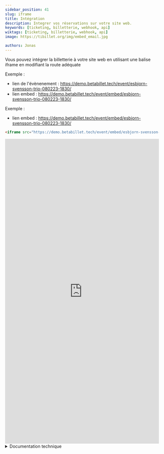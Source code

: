 ```yaml
---
sidebar_position: 41
slug: iframe
title: Intégration
description: Integrer vos réservations sur votre site web.
keywords: [ticketing, billetterie, webhook, api]
wiktags: [ticketing, billetterie, webhook, api]
image: https://tibillet.org/img/embed_email.jpg

authors: Jonas
---
```


Vous pouvez intégrer la billetterie à votre site web en utilisant une balise iframe en modifiant la route adéquate   

Exemple : 
- lien de l'évènenement : https://demo.betabillet.tech/event/esbjorn-svensson-trio-080223-1830/
- lien embed : https://demo.betabillet.tech/event/embed/esbjorn-svensson-trio-080223-1830/


Exemple : 
- lien embed : https://demo.betabillet.tech/event/embed/esbjorn-svensson-trio-080223-1830/

```html title="iframe"
<iframe src="https://demo.betabillet.tech/event/embed/esbjorn-svensson-trio-080223-1830/" width="100%" height="1000px" frameborder="0"></iframe>
```

<iframe src="https://demo.betabillet.tech/event/embed/esbjorn-svensson-trio-080223-1830/" width="100%" height="1000px" frameborder="0"></iframe>


<details>
<summary>Documentation technique</summary>
Dans "../Front/src/router/routes.js", 2 possibilités :

### 1 - route existante, ajouter un alias :   
```
{
    path: '/event/:slug',
    // si iframe
    alias: '/event/embed/:slug',
    name: 'Event',
    component: () => import(/* webpackChunkName: "Event" */ '../views/Event.vue')
}
```


### 2 - nouvelle route :
```
{
    path: '/event/embed/:slug',
    name: 'Event',
    component: () => import(/* webpackChunkName: "Event" */ '../views/Event.vue')
}
```

### Attention :   
Toutes les urls contenant le mot "embed" sont à utiliser uniquement dans un "iframe".
</details>
